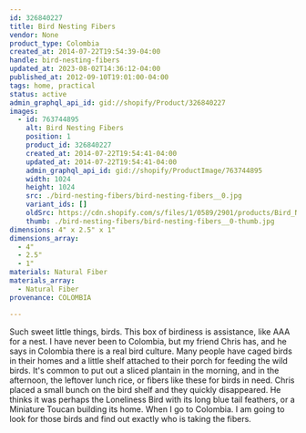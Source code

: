 ```yaml
---
id: 326840227
title: Bird Nesting Fibers
vendor: None
product_type: Colombia
created_at: 2014-07-22T19:54:39-04:00
handle: bird-nesting-fibers
updated_at: 2023-08-02T14:36:12-04:00
published_at: 2012-09-10T19:01:00-04:00
tags: home, practical
status: active
admin_graphql_api_id: gid://shopify/Product/326840227
images:
  - id: 763744895
    alt: Bird Nesting Fibers
    position: 1
    product_id: 326840227
    created_at: 2014-07-22T19:54:41-04:00
    updated_at: 2014-07-22T19:54:41-04:00
    admin_graphql_api_id: gid://shopify/ProductImage/763744895
    width: 1024
    height: 1024
    src: ./bird-nesting-fibers/bird-nesting-fibers__0.jpg
    variant_ids: []
    oldSrc: https://cdn.shopify.com/s/files/1/0589/2901/products/Bird_Nesting_Fiber_2-1887906753-O.jpeg?v=1406073281
    thumb: ./bird-nesting-fibers/bird-nesting-fibers__0-thumb.jpg
dimensions: 4" x 2.5" x 1"
dimensions_array:
  - 4"
  - 2.5"
  - 1"
materials: Natural Fiber
materials_array:
  - Natural Fiber
provenance: COLOMBIA

---
```


Such sweet little things, birds. This box of birdiness is assistance, like AAA for a nest. I have never been to Colombia, but my friend Chris has, and he says in Colombia there is a real bird culture. Many people have caged birds in their homes and a little shelf attached to their porch for feeding the wild birds. It's common to put out a sliced plantain in the morning, and in the afternoon, the leftover lunch rice, or fibers like these for birds in need. Chris placed a small bunch on the bird shelf and they quickly disappeared. He thinks it was perhaps the Loneliness Bird with its long blue tail feathers, or a Miniature Toucan building its home. When I go to Colombia. I am going to look for those birds and find out exactly who is taking the fibers.